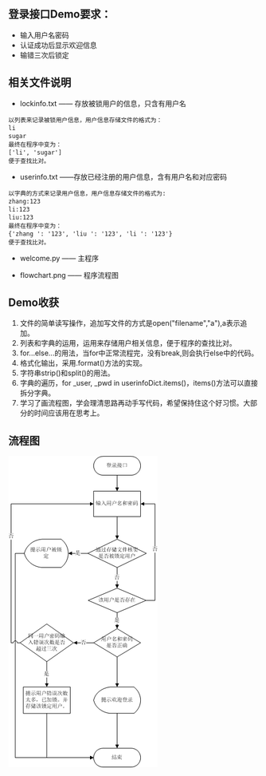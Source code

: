 ## 登录接口Demo要求：
  - 输入用户名密码
  - 认证成功后显示欢迎信息
  - 输错三次后锁定

## 相关文件说明
- lockinfo.txt —— 存放被锁用户的信息，只含有用户名
````
以列表来记录被锁用户信息，用户信息存储文件的格式为：
li
sugar
最终在程序中变为：
['li', 'sugar']
便于查找比对。
````
- userinfo.txt ——存放已经注册的用户信息，含有用户名和对应密码
````
以字典的方式来记录用户信息，用户信息存储文件的格式为:
zhang:123
li:123
liu:123
最终在程序中变为：
{'zhang ': '123', 'liu ': '123', 'li ': '123'}
便于查找比对。
````
- welcome.py —— 主程序

- flowchart.png —— 程序流程图
## Demo收获
1. 文件的简单读写操作，追加写文件的方式是open("filename","a"),a表示追加。
2. 列表和字典的运用，运用来存储用户相关信息，便于程序的查找比对。
3. for...else...的用法，当for中正常流程完，没有break,则会执行else中的代码。
4. 格式化输出，采用.format()方法的实现。
5. 字符串strip()和split()的用法。
6. 字典的遍历，for _user, _pwd in userinfoDict.items()，items()方法可以直接拆分字典。
7. 学习了画流程图，学会理清思路再动手写代码，希望保持住这个好习惯。大部分的时间应该用在思考上。

## 流程图

![image](https://github.com/sadcherry/pythonLearn/blob/master/WeclomeDemo/flowchart.png)
